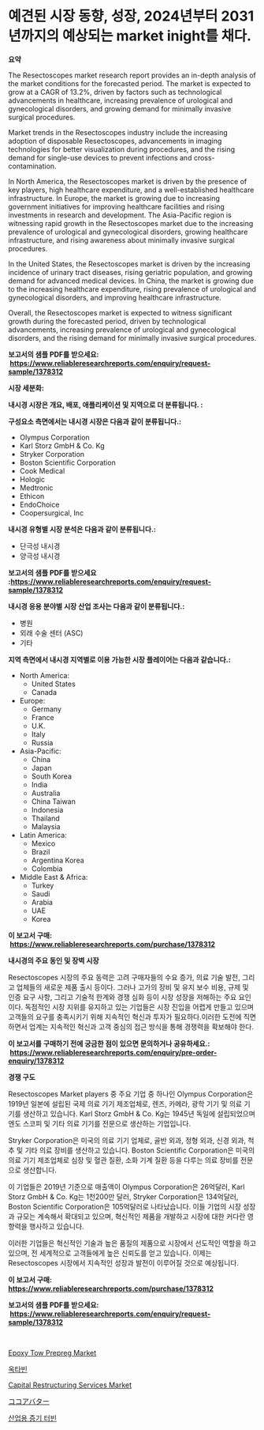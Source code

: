 <p><h1>예견된 시장 동향, 성장, 2024년부터 2031년까지의 예상되는 market inight를 채다.</h1></p><p><strong>요약</strong></p>
<p><p>The Resectoscopes market research report provides an in-depth analysis of the market conditions for the forecasted period. The market is expected to grow at a CAGR of 13.2%, driven by factors such as technological advancements in healthcare, increasing prevalence of urological and gynecological disorders, and growing demand for minimally invasive surgical procedures.</p><p>Market trends in the Resectoscopes industry include the increasing adoption of disposable Resectoscopes, advancements in imaging technologies for better visualization during procedures, and the rising demand for single-use devices to prevent infections and cross-contamination.</p><p>In North America, the Resectoscopes market is driven by the presence of key players, high healthcare expenditure, and a well-established healthcare infrastructure. In Europe, the market is growing due to increasing government initiatives for improving healthcare facilities and rising investments in research and development. The Asia-Pacific region is witnessing rapid growth in the Resectoscopes market due to the increasing prevalence of urological and gynecological disorders, growing healthcare infrastructure, and rising awareness about minimally invasive surgical procedures.</p><p>In the United States, the Resectoscopes market is driven by the increasing incidence of urinary tract diseases, rising geriatric population, and growing demand for advanced medical devices. In China, the market is growing due to the increasing healthcare expenditure, rising prevalence of urological and gynecological disorders, and improving healthcare infrastructure.</p><p>Overall, the Resectoscopes market is expected to witness significant growth during the forecasted period, driven by technological advancements, increasing prevalence of urological and gynecological disorders, and the rising demand for minimally invasive surgical procedures.</p></p>
<p><strong>보고서의 샘플 PDF를 받으세요: &nbsp;<a href="https://www.reliableresearchreports.com/enquiry/request-sample/1378312">https://www.reliableresearchreports.com/enquiry/request-sample/1378312</a></strong></p>
<p><strong>시장 세분화:</strong></p>
<p><strong> 내시경 시장은 개요, 배포, 애플리케이션 및 지역으로 더 분류됩니다. :</strong></p>
<p><strong>구성요소 측면에서는 내시경 시장은 다음과 같이 분류됩니다.:</strong></p>
<p><ul><li>Olympus Corporation</li><li>Karl Storz GmbH & Co. Kg</li><li>Stryker Corporation</li><li>Boston Scientific Corporation</li><li>Cook Medical</li><li>Hologic</li><li>Medtronic</li><li>Ethicon</li><li>EndoChoice</li><li>Coopersurgical, Inc</li></ul></p>
<p><strong> 내시경 유형별 시장 분석은 다음과 같이 분류됩니다.:</strong></p>
<p><ul><li>단극성 내시경</li><li>양극성 내시경</li></ul></p>
<p><strong>보고서의 샘플 PDF를 받으세요 :<a href="https://www.reliableresearchreports.com/enquiry/request-sample/1378312">https://www.reliableresearchreports.com/enquiry/request-sample/1378312</a></strong></p>
<p><strong> 내시경 응용 분야별 시장 산업 조사는 다음과 같이 분류됩니다.:</strong></p>
<p><ul><li>병원</li><li>외래 수술 센터 (ASC)</li><li>기타</li></ul></p>
<p><strong>지역 측면에서 내시경 지역별로 이용 가능한 시장 플레이어는 다음과 같습니다.:</strong></p>
<p><ul>
    <li>
        North America:
        <ul>
            <li>United States</li>
            <li>Canada</li>
        </ul>
    </li>
    <li>
        Europe:
        <ul>
            <li>Germany</li>
            <li>France</li>
            <li>U.K.</li>
            <li>Italy</li>
            <li>Russia</li>
        </ul>
    </li>
    <li>
        Asia-Pacific:
        <ul>
            <li>China</li>
            <li>Japan</li>
            <li>South Korea</li>
            <li>India</li>
            <li>Australia</li>
            <li>China Taiwan</li>
            <li>Indonesia</li>
            <li>Thailand</li>
            <li>Malaysia</li>
        </ul>
    </li>
    <li>
        Latin America:
        <ul>
            <li>Mexico</li>
            <li>Brazil</li>
            <li>Argentina Korea</li>
            <li>Colombia</li>
        </ul>
    </li>
    <li>
        Middle East & Africa:
        <ul>
            <li>Turkey</li>
            <li>Saudi</li>
            <li>Arabia</li>
            <li>UAE</li>
            <li>Korea</li>
        </ul>
    </li>
    </ul></p>
<p><strong>이 보고서 구매: &nbsp;<a href="https://www.reliableresearchreports.com/purchase/1378312">https://www.reliableresearchreports.com/purchase/1378312</a></strong></p>
<p><strong>내시경의 주요 동인 및 장벽 시장</strong></p>
<p><p>Resectoscopes 시장의 주요 동력은 고려 구매자들의 수요 증가, 의료 기술 발전, 그리고 업체들의 새로운 제품 출시 등이다. 그러나 고가의 장비 및 유지 보수 비용, 규제 및 인증 요구 사항, 그리고 기술적 한계와 경쟁 심화 등이 시장 성장을 저해하는 주요 요인이다. 독점적인 시장 지위를 유지하고 있는 기업들은 시장 진입을 어렵게 만들고 있으며 고객들의 요구를 충족시키기 위해 지속적인 혁신과 투자가 필요하다.이러한 도전에 직면하면서 업계는 지속적인 혁신과 고객 중심의 접근 방식을 통해 경쟁력을 확보해야 한다.</p></p>
<p><strong>이 보고서를 구매하기 전에 궁금한 점이 있으면 문의하거나 공유하세요.: &nbsp;<a href="https://www.reliableresearchreports.com/enquiry/pre-order-enquiry/1378312">https://www.reliableresearchreports.com/enquiry/pre-order-enquiry/1378312</a></strong></p>
<p><strong>경쟁 구도</strong></p>
<p><p>Resectoscopes Market players 중 주요 기업 중 하나인 Olympus Corporation은 1919년 일본에 설립된 국제 의료 기기 제조업체로, 렌즈, 카메라, 광학 기기 및 의료 기기를 생산하고 있습니다. Karl Storz GmbH & Co. Kg는 1945년 독일에 설립되었으며 엔도 스코피 및 기타 의료 기기를 전문으로 생산하는 기업입니다.</p><p>Stryker Corporation은 미국의 의료 기기 업체로, 골반 외과, 정형 외과, 신경 외과, 척추 및 기타 의료 장비를 생산하고 있습니다. Boston Scientific Corporation은 미국의 의료 기기 제조업체로 심장 및 혈관 질환, 소화 기계 질환 등을 다루는 의료 장비를 전문으로 생산합니다.</p><p>이 기업들은 2019년 기준으로 매출액이 Olympus Corporation은 26억달러, Karl Storz GmbH & Co. Kg는 1천200만 달러, Stryker Corporation은 134억달러, Boston Scientific Corporation은 105억달러로 나타났습니다. 이들 기업의 시장 성장과 규모는 계속해서 확대되고 있으며, 혁신적인 제품을 개발하고 시장에 대한 커다란 영향력을 행사하고 있습니다.</p><p>이러한 기업들은 혁신적인 기술과 높은 품질의 제품으로 시장에서 선도적인 역할을 하고 있으며, 전 세계적으로 고객들에게 높은 신뢰도를 얻고 있습니다. 이제는 Resectoscopes 시장에서 지속적인 성장과 발전이 이루어질 것으로 예상됩니다.</p></p>
<p><strong>이 보고서 구매: &nbsp; <a href="https://www.reliableresearchreports.com/purchase/1378312">https://www.reliableresearchreports.com/purchase/1378312</a></strong></p>
<p><strong>보고서의 샘플 PDF를 받으세요: &nbsp;<a href="https://www.reliableresearchreports.com/enquiry/request-sample/1378312">https://www.reliableresearchreports.com/enquiry/request-sample/1378312</a></strong><strong></strong></p>
<p>&nbsp;</p>
<p><p><a href="https://github.com/PeterParrish5/Market-Research-Report-List-3/blob/main/epoxy-tow-prepreg-market.md">Epoxy Tow Prepreg Market</a></p><p><a href="https://github.com/vsn7qpua81q/Market-Research-Report-List-1/blob/main/8288060459.md">옥타빈</a></p><p><a href="https://issuu.com/reportprime-2/docs/capital-restructuring-services-market-size-2030.pp">Capital Restructuring Services Market</a></p><p><a href="https://github.com/xnljig2898992/Market-Research-Report-List-1/blob/main/5068116766.md">ココアバター</a></p><p><a href="https://github.com/trmesnao7959541/Market-Research-Report-List-1/blob/main/3738343458.md">산업용 증기 터빈</a></p></p>